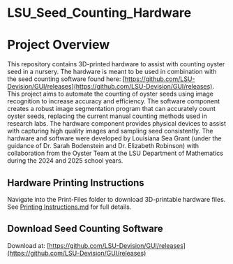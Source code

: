 # LSU_Seed_Counting_Hardware
# Project Overview
This repository contains 3D-printed hardware to assist with counting oyster seed in a nursery. The hardware is meant to be used in combination with the seed counting software found here: [https://github.com/LSU-Devision/GUI/releases](https://github.com/LSU-Devision/GUI/releases). This project aims to automate the counting of oyster seeds using image recognition to increase accuracy and efficiency. The software component creates a robust image segmentation program that can accurately count oyster seeds, replacing the current manual counting methods used in research labs. The hardware component provides physical devices to assist with capturing high quality images and sampling seed consistently. The hardware and software were developed by Louisiana Sea Grant (under the guidance of Dr. Sarah Bodenstein and Dr. Elizabeth Robinson) with collaboration from the Oyster Team at the LSU Department of Mathematics during the 2024 and 2025 school years. 

## Hardware Printing Instructions
Navigate into the Print-Files folder to download 3D-printable hardware files.\
See [Printing Instructions.md](./Print-Files/Printing%20Instructions.md) for full details.

## Download Seed Counting Software
Download at: [https://github.com/LSU-Devision/GUI/releases](https://github.com/LSU-Devision/GUI/releases)
